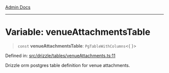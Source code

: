 [Admin Docs](/)

***

# Variable: venueAttachmentsTable

> `const` **venueAttachmentsTable**: `PgTableWithColumns`\<\{ \}\>

Defined in: [src/drizzle/tables/venueAttachments.ts:11](https://github.com/gautam-divyanshu/talawa-api/blob/441b833d91882cfef7272c118419933afe47f7b6/src/drizzle/tables/venueAttachments.ts#L11)

Drizzle orm postgres table definition for venue attachments.
